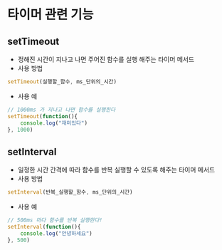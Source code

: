 # 타이머 관련 기능

## setTimeout

- 정해진 시간이 지나고 나면 주어진 함수를 실행 해주는 타이머 메서드
- 사용 방법
```javascript
setTimeout(실행할_함수, ms_단위의_시간)
```
- 사용 예
```javascript
// 1000ms 가 지나고 나면 함수를 실행한다
setTimeout(function(){
    console.log("재미있다")
}, 1000)
```

## setInterval

- 일정한 시간 간격에 따라 함수를 반복 실행할 수 있도록 해주는 타이머 메서드
- 사용 방법
```javascript
setInterval(반복_실행할_함수, ms_단위의_시간)
```
- 사용 예
```javascript
// 500ms 마다 함수를 반복 실행한다!
setInterval(function(){
    console.log("안녕하세요")
}, 500)
```